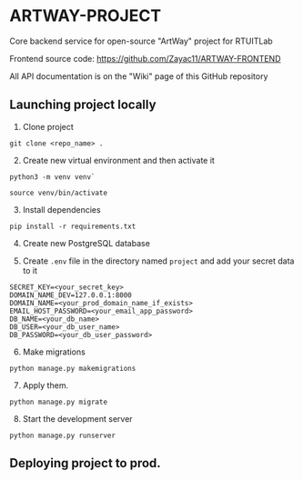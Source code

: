 # ARTWAY-PROJECT
Core backend service for open-source "ArtWay" project for RTUITLab

Frontend source code:
https://github.com/Zayac11/ARTWAY-FRONTEND

All API documentation is on the "Wiki" page of this GitHub repository

## Launching project locally
1. Clone project

`git clone <repo_name> .`

2. Create new virtual environment and then activate it

```
python3 -m venv venv`

source venv/bin/activate
```

3. Install dependencies

`pip install -r requirements.txt`

4. Create new PostgreSQL database


5. Create `.env` file in the directory named `project` and add your secret data to it

```
SECRET_KEY=<your_secret_key>
DOMAIN_NAME_DEV=127.0.0.1:8000
DOMAIN_NAME=<your_prod_domain_name_if_exists>
EMAIL_HOST_PASSWORD=<your_email_app_password>
DB_NAME=<your_db_name>
DB_USER=<your_db_user_name>
DB_PASSWORD=<your_db_user_password>
```

6. Make migrations

`python manage.py makemigrations`


7. Apply them.

`python manage.py migrate`

8. Start the development server

`python manage.py runserver`

## Deploying project to prod.

